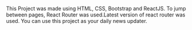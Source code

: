 This Project was made using HTML, CSS, Bootstrap and ReactJS.
To jump between pages, React Router was used.Latest version of react router was used.
You can use this project as your daily news updater.
